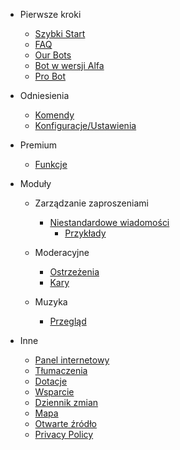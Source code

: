 - Pierwsze kroki

  - [Szybki Start](/pl/getting-started/quick-start.md)
  - [FAQ](/pl/getting-started/faq.md)
  - [Our Bots](/pl/getting-started/our-bots.md)
  - [Bot w wersji Alfa](/pl/getting-started/alpha.md)
  - [Pro Bot](/pl/getting-started/pro.md)

- Odniesienia

  - [Komendy](/pl/reference/commands.md)
  - [Konfiguracje/Ustawienia](/pl/reference/settings.md)

- Premium

  - [Funkcje](/pl/premium/features.md)

- Moduły

  - Zarządzanie zaproszeniami

    - [Niestandardowe wiadomości](/pl/modules/invites/custom-messages.md)
      - [Przykłady](/pl/modules/invites/examples.md)

  - Moderacyjne

    - [Ostrzeżenia](/pl/modules/moderation/strikes.md)
    - [Kary](/pl/modules/moderation/punishments.md)

  - Muzyka

    - [Przegląd](/pl/modules/music/overview.md)

- Inne

  - [Panel internetowy](/pl/other/webpanel.md)
  - [Tłumaczenia](/pl/other/translations.md)
  - [Dotacje](/pl/other/donating.md)
  - [Wsparcie](/pl/other/support.md)
  - [Dziennik zmian](/pl/other/changelog.md)
  - [Mapa](/pl/other/roadmap.md)
  - [Otwarte źródło](/pl/other/open-source.md)
  - [Privacy Policy](/pl/other/privacypolicy.md)
